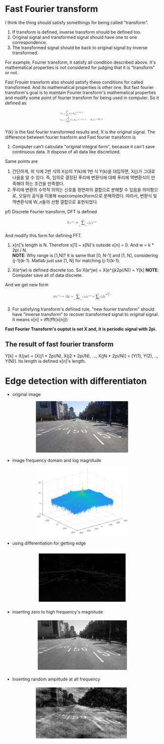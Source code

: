 # Fast Fourier transform
I think the thing should satisfy somethings for being called "transform".
1) If transform is defined, inverse transform should be defined too.
2) Original signal and transformed signal should have one to one correspondence.
3) The transformed signal should be back to original signal by inverse transformed.

For example, Fourier transform, it satisfy all condition described above. It's mathematical properties is not considered for judging that it is "transform" or not.

Fast Frouier transform also should satisfy these conditions for called transformed. And its mathematical properties is other one. But fast fourier transform's goal is to maintain Fourier transform's mathematical properties and modify some point of fourier transform for being used in computer. So it defined as 
<p align="center"> <img src="./img/FFT.png" alt="MLE" width="30%" height="30%"/> </p>

Y(k) is the fast fourier transformed results and, X is the original signal. The difference between fourier tranform and Fast fourier transform is 
1. Computer can't calculate "original integral form", because it can't save continuous data. It dispose of all data like discretized.  

Same points are
1. 간단하게, 위 식에 2번 식의 X(j)의 Y(k)에 1번 식 Y(k)을 대입하면, X(j)가 그대로 나옴을 알 수 있다. 즉, 임의로 결정된 푸리에 변환식에 대해 푸리에 역변환식이 만족해야 하는 조건을 만족했다.
2. 푸리에 변환의 수학적 의의는 신호를 정현파의 결합으로 분해할 수 있음을 의미함으로, 오일러 공식을 이용해 exp(complex)form으로 분해하였다. 따라서, 변환식 및 역변환식에 W_n들의 선형 결합으로 표현되었다.

pf) Discrete Fourier transform, DFT is defined 
<p align="center"> <img src="./img/DFT.png" alt="MLE" width="20%" height="20%"/> </p>
And modify this form for defining FFT.

1. x[n]'s length is N. Therefore x[1] ~ x[N]'s outside x[n] = 0. And  w = k * 2pi / N.  
**NOTE**: Why range is [1,N]? It is same that [0, N-1] and [1, N], considering (j-1)(k-1). Matlab just use [1, N] for matching (j-1)(k-1). 

2. X(e^jw) is defined discrete too. So X(e^jw) = X(e^(j*k*2pi/N)) = Y[k]
**NOTE**: Computer save all of data discrete.

And we get new form
<p align="center"> <img src="./img/FORM.png" alt="MLE" width="40%" height="40%"/> </p>

3. For satisfying transform's defined rule, "new fourier transform" should have "inverse transform" to recover transformed signal to original signal.  
It means x[n] = ifft(fft(x[n]))

**Fast Fourier Transform's ouptut is set X and, it is periodic signal with 2pi.**

## The result of fast fourier transform
Y[k] = X(jw) = [X(j1 * 2pi/N), X(j2 * 2pi/N), ..., X(jN * 2pi/N)] = [Y(1), Y(2), .., Y(N)]. Its length is defined x[n]'s length.


# Edge detection with differentiaton
* original image
<p align="center"> <img src="./img/data1.png" alt="MLE" width="60%" height="60%"/> </p>

* image frequency domain and log magnitude
<p align="center"> <img src="./img/frequency_spectrum.png" alt="MLE" width="60%" height="60%"/> </p>

* using differentiation for getting edge
<p align="center"> <img src="./img/img_edge.png" alt="MLE" width="60%" height="60%"/> </p>

* inserting zero to high frequency's magnitude
<p align="center"> <img src="./img/img_process2.png" alt="MLE" width="60%" height="60%"/> </p> 

* Inserting random amplitude at all frequency
<p align="center"> <img src="./img/img_processed.png" alt="MLE" width="60%" height="60%"/> </p>

#
